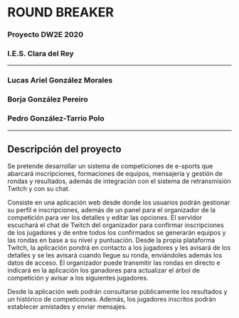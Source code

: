 # ROUND BREAKER

### Proyecto DW2E 2020
### I.E.S. Clara del Rey
----
### Lucas Ariel González Morales
### Borja González Pereiro
### Pedro González-Tarrio Polo
----
## Descripción del proyecto

Se pretende desarrollar un sistema de competiciones de e-sports que abarcará inscripciones, formaciones de equipos, mensajería y gestión de rondas y resultados, además de integración con el sistema de retransmisión Twitch y con su chat.

Consiste en una aplicación web desde donde los usuarios podrán gestionar su perfil e inscripciones, además de un panel para el organizador de la competición para ver los detalles y editar las opciones. El servidor escuchará el chat de Twitch del organizador para confirmar inscripciones de los jugadores y de entre todos los confirmados se generarán equipos y las rondas en base a su nivel y puntuación. Desde la propia plataforma Twitch, la aplicación pondrá en contacto a los jugadores y les avisará de los detalles y se les avisará cuando llegue su ronda, enviándoles además los datos de acceso. El organizador puede transmitir las rondas en directo e indicará en la aplicación los ganadores para actualizar el árbol de competición y avisar a los siguientes jugadores.

Desde la aplicación web podrán consultarse públicamente los resultados y un histórico de competiciones. Además, los jugadores inscritos podrán establecer amistades y enviar mensajes.


